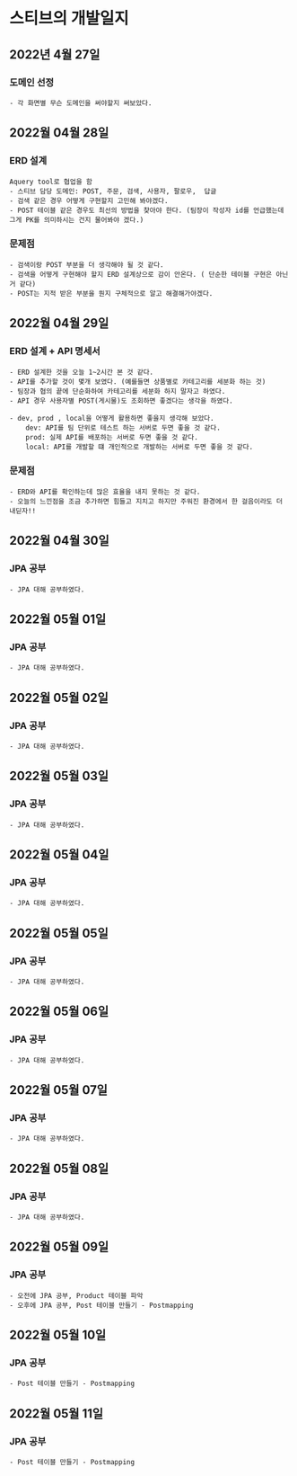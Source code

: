 # 스티브의 개발일지

## 2022년 4월 27일 

### 도메인 선정
    - 각 화면별 무슨 도메인을 써야할지 써보았다.


## 2022월 04월 28일

### ERD 설계 

    Aquery tool로 협업을 함
    - 스티브 담당 도메인: POST, 주문, 검색, 사용자, 팔로우,  답글
    - 검색 같은 경우 어떻게 구현할지 고민해 봐야겠다. 
    - POST 테이블 같은 경우도 최선의 방법을 찾아야 한다. (팀장이 작성자 id를 언급했는데 그게 PK를 의미하시는 건지 물어봐야 겠다.)
### 문제점

    - 검색이랑 POST 부분을 더 생각해야 될 것 같다.
    - 검색을 어떻게 구현해야 할지 ERD 설계상으로 감이 안온다. ( 단순한 테이블 구현은 아닌거 같다)
    - POST는 지적 받은 부분을 뭔지 구체적으로 알고 해결해가야겠다.

## 2022월 04월 29일

### ERD 설계 + API 명세서

    - ERD 설계한 것을 오늘 1~2시간 본 것 같다. 
    - API를 추가할 것이 몇개 보였다. (예를들면 상품별로 카테고리를 세분화 하는 것)
    - 팀장과 협의 끝에 단순화하여 카테고리를 세분화 하지 말자고 하였다.
    - API 경우 사용자별 POST(게시물)도 조회하면 좋겠다는 생각을 하였다.
    
    - dev, prod , local을 어떻게 활용하면 좋을지 생각해 보았다.
        dev: API를 팀 단위로 테스트 하는 서버로 두면 좋을 것 같다.
        prod: 실제 API를 배포하는 서버로 두면 좋을 것 같다.
        local: API를 개발할 떄 개인적으로 개발하는 서버로 두면 좋을 것 같다.
### 문제점
    - ERD와 API를 확인하는데 많은 효율을 내지 못하는 것 같다. 
    - 오늘의 느낀점을 조금 추가하면 힘들고 지치고 하지만 주워진 환경에서 한 걸음이라도 더 내딛자!! 
    
## 2022월 04월 30일

### JPA 공부
    - JPA 대해 공부하였다.
    
## 2022월 05월 01일

### JPA 공부
    - JPA 대해 공부하였다.

## 2022월 05월 02일

### JPA 공부
    - JPA 대해 공부하였다.
    
## 2022월 05월 03일

### JPA 공부
    - JPA 대해 공부하였다.
    
## 2022월 05월 04일

### JPA 공부
    - JPA 대해 공부하였다.    
    
## 2022월 05월 05일

### JPA 공부
    - JPA 대해 공부하였다.    

## 2022월 05월 06일

### JPA 공부
    - JPA 대해 공부하였다.    

## 2022월 05월 07일

### JPA 공부
    - JPA 대해 공부하였다.   

## 2022월 05월 08일

### JPA 공부
    - JPA 대해 공부하였다.  

## 2022월 05월 09일

### JPA 공부
    - 오전에 JPA 공부, Product 테이블 파악
    - 오후에 JPA 공부, Post 테이블 만들기 - Postmapping 
    
## 2022월 05월 10일

### JPA 공부
    - Post 테이블 만들기 - Postmapping 
    
## 2022월 05월 11일

### JPA 공부
    - Post 테이블 만들기 - Postmapping 
